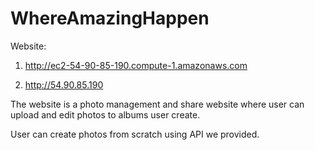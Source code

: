 # WhereAmazingHappen

Website:

1. http://ec2-54-90-85-190.compute-1.amazonaws.com

2. http://54.90.85.190

The website is a photo management and share website where user can upload and edit photos to albums user create.

User can create photos from scratch using API we provided.